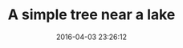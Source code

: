---
layout: default
date: 2016-04-03 23:26:12
photo: 1473362100.jpg
location_text: Postdam, Germany
title: A simple tree near a lake
caption: On a bike trip around Berlin, I took this picture South of Postdam, another city nearby. That day we drove about 110km!
---